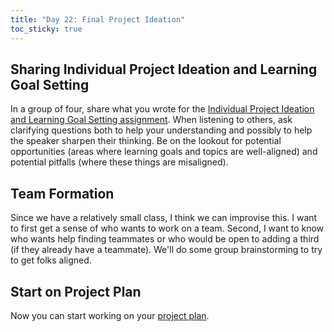 ```yaml
---
title: "Day 22: Final Project Ideation"
toc_sticky: true
---
```


## Sharing Individual Project Ideation and Learning Goal Setting

In a group of four, share what you wrote for the [Individual Project Ideation and Learning Goal Setting assignment](https://olin.instructure.com/courses/761/assignments/12290).  When listening to others, ask clarifying questions both to help your understanding and possibly to help the speaker sharpen their thinking.  Be on the lookout for potential opportunities (areas where learning goals and topics are well-aligned) and potential pitfalls (where these things are misaligned).

## Team Formation

Since we have a relatively small class, I think we can improvise this.  I want to first get a sense of who wants to work on a team.  Second, I want to know who wants help finding teammates or who would be open to adding a third (if they already have a teammate).  We'll do some group brainstorming to try to get folks aligned.

## Start on Project Plan

Now you can start working on your [project plan](../assignments/assignment_09#project-plan-4-points).